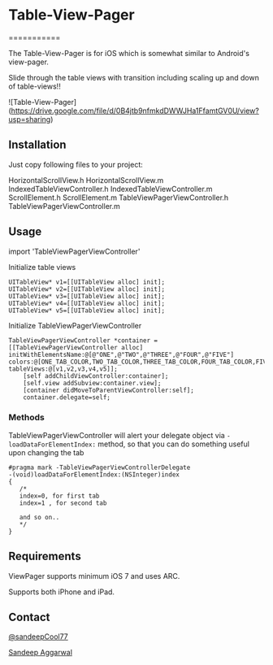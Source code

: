 # Table-View-Pager
===========

The Table-View-Pager is for iOS which is somewhat similar to Android's view-pager.

Slide through the table views with transition including scaling up and down of table-views!!

![Table-View-Pager] (https://drive.google.com/file/d/0B4jtb9nfmkdDWWJHa1FfamtGV0U/view?usp=sharing)


## Installation
Just copy following files to your project:

HorizontalScrollView.h
HorizontalScrollView.m
IndexedTableViewController.h
IndexedTableViewController.m
ScrollElement.h
ScrollElement.m
TableViewPagerViewController.h
TableViewPagerViewController.m

## Usage

import 'TableViewPagerViewController'

Initialize table views

```
UITableView* v1=[[UITableView alloc] init];
UITableView* v2=[[UITableView alloc] init];
UITableView* v3=[[UITableView alloc] init];
UITableView* v4=[[UITableView alloc] init];
UITableView* v5=[[UITableView alloc] init];

```

Initialize TableViewPagerViewController

```
TableViewPagerViewController *container = [[TableViewPagerViewController alloc] initWithElementsName:@[@"ONE",@"TWO",@"THREE",@"FOUR",@"FIVE"] colors:@[ONE_TAB_COLOR,TWO_TAB_COLOR,THREE_TAB_COLOR,FOUR_TAB_COLOR,FIVE_TAB_COLOR] tableViews:@[v1,v2,v3,v4,v5]];
    [self addChildViewController:container];
    [self.view addSubview:container.view];
    [container didMoveToParentViewController:self];
    container.delegate=self;
 ```
 
 
### Methods
 
 TableViewPagerViewController will alert your delegate object via `- loadDataForElementIndex:` method, so that you can
 do something useful upon changing the tab
 
 
 ```
 #pragma mark -TableViewPagerViewControllerDelegate
-(void)loadDataForElementIndex:(NSInteger)index
{
    /*
    index=0, for first tab
    index=1 , for second tab
    
    and so on..
    */
}
```

## Requirements

ViewPager supports minimum iOS 7 and uses ARC.

Supports both iPhone and iPad.

## Contact
[@sandeepCool77](https://twitter.com/sandeepCool77)

[Sandeep Aggarwal](mailto:smartsandeep1129@gmail.com)


